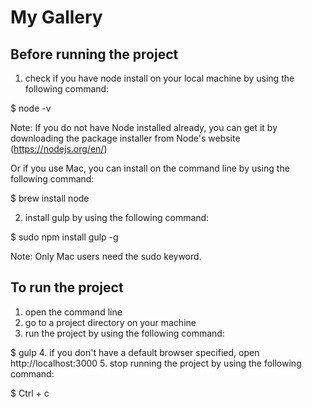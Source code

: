 # My Gallery
## Before running the project
1. check if you have node install on your local machine by using the following command:

  $ node -v
  
  Note: If you do not have Node installed already, you can get it by downloading the package installer from Node's website (https://nodejs.org/en/) 
  
  Or if you use Mac, you can install on the command line by using the following command: 
  
  $ brew install node

2. install gulp by using the following command:

  $ sudo npm install gulp -g
  
  Note: Only Mac users need the sudo keyword.

## To run the project

1. open the command line 
2. go to a project directory on your machine
3. run the project by using the following command:

  $ gulp
4. if you don't have a default browser specified, 
  open http://localhost:3000
5. stop running the project by using the following command:

  $ Ctrl + c

